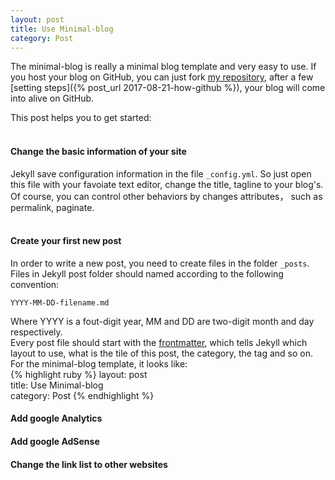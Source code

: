 ```yaml
---
layout: post
title: Use Minimal-blog
category: Post
---
```


The minimal-blog is really a minimal blog template and very easy to use. If you host your blog on GitHub, you can just fork 
[my repository](https://github.com/runningUnicorn/minimal-blog), after a few [setting steps]({% post_url 2017-08-21-how-github %}), 
your blog will come into alive on GitHub. 

This post helps you to get started:  
<br>
#### Change the basic information of your site
Jekyll save configuration information in the file `_config.yml`. So just open this file with your favoiate text editor, change 
the title, tagline to your blog's. Of course, you can control other behaviors by changes attributes， such as permalink, paginate.  
<br>
#### Create your first new post
In order to write a new post, you need to create files in the folder `_posts`. Files in Jekyll post folder should named according to 
the following convention:
```
YYYY-MM-DD-filename.md  
```
Where YYYY is a fout-digit year, MM and DD are two-digit month and day respectively.  
Every post file should start with the [frontmatter](https://jekyllrb.com/docs/frontmatter/), which tells Jekyll which layout to use, what is 
the tile of this post, the category, the tag and so on. For the minimal-blog template, it looks like:  
{% highlight ruby %}
layout: post  
title: Use Minimal-blog  
category: Post
{% endhighlight %}
#### Add google Analytics
#### Add google AdSense  
#### Change the link list to other websites